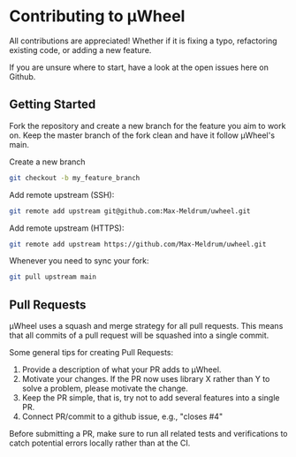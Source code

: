 # Contributing to µWheel
All contributions are appreciated! Whether if it is fixing a typo, refactoring existing code, or adding a new feature.

If you are unsure where to start, have a look at the open issues here on Github.

## Getting Started

Fork the repository and create a new branch for the feature you aim to work on. Keep the master branch of the fork clean and have it follow µWheel's main.

Create a new branch

```bash
git checkout -b my_feature_branch
```
Add remote upstream (SSH):

```bash
git remote add upstream git@github.com:Max-Meldrum/uwheel.git
```
Add remote upstream (HTTPS):
  
```bash
git remote add upstream https://github.com/Max-Meldrum/uwheel.git
```
Whenever you need to sync your fork:

```bash
git pull upstream main
```

## Pull Requests

µWheel uses a squash and merge strategy for all pull requests. This means that all commits of a pull request will be squashed into a single commit.

Some general tips for creating Pull Requests:

1. Provide a description of what your PR adds to µWheel.
2. Motivate your changes. If the PR now uses library X rather than Y to solve a problem, please motivate the change.
3. Keep the PR simple, that is, try not to add several features into a single PR.
4. Connect PR/commit to a github issue, e.g., "closes #4"


Before submitting a PR, make sure to run all related tests and verifications to catch potential errors locally rather than at the CI.
